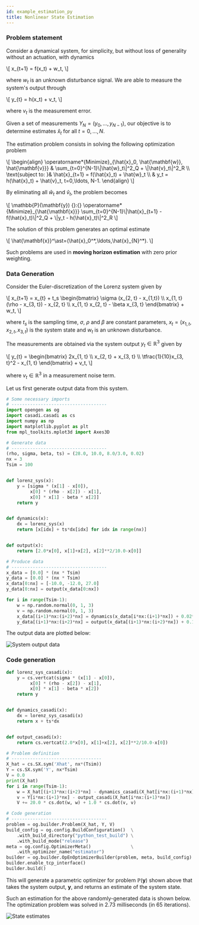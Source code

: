```yaml
---
id: example_estimation_py
title: Nonlinear State Estimation
---
```



<script type="text/x-mathjax-config">MathJax.Hub.Config({tex2jax: {inlineMath: [['$','$'], ['\\(','\\)']]}});</script>
<script type="text/javascript" async src="https://cdn.mathjax.org/mathjax/latest/MathJax.js?config=TeX-AMS-MML_HTMLorMML"></script>

### Problem statement
Consider a dynamical system, for simplicity, but without loss of generality
without an actuation, with dynamics

<div class="math">
\[
x_{t+1} = f(x_t) + w_t,
\]
</div>

where $w_t$ is an unknown disturbance signal. We are able to measure the system's
output through 

<div class="math">
\[
y_{t} = h(x_t) + v_t,
\]
</div>

where $v_t$ is the measurement error.

Given a set of measurements $Y_N=(y_{0},\ldots,y_{N-1})$, our objective is to 
determine estimates $\hat{x}_t$ for all $t=0,\ldots,N$.

The estimation problem consists in solving the following optimization 
problem

<div class="math">
\[
    \begin{align}
\operatorname*{Minimize}_{\hat{x}_0, \hat{\mathbf{w}}, \hat{\mathbf{v}}} &
    \sum_{t=0}^{N-1}\|\hat{w}_t\|^2_Q + \|\hat{v}_t\|^2_R
    \\
    \text{subject to: }& \hat{x}_{t+1} = f(\hat{x}_t) + \hat{w}_t
    \\
    & y_t = h(\hat{x}_t) + \hat{v}_t, t=0,\ldots, N-1.
    \end{align}
\]
</div>

By eliminating all $\hat{w}_t$ and $\hat{v}_t$, the problem becomes

<div class="math">
\[
    \mathbb{P}(\mathbf{y}) {}:{}
    \operatorname*{Minimize}_{\hat{\mathbf{x}}}
    \sum_{t=0}^{N-1}\|\hat{x}_{t+1} - f(\hat{x}_t)\|^2_Q + \|y_t - h(\hat{x}_t)\|^2_R
\]
</div>

The solution of this problem generates an optimal estimate 

<div class="math">
\[
    \hat{\mathbf{x}}^\ast=(\hat{x}_0^*,\ldots,\hat{x}_{N}^*).
\]
</div>

Such problems are used in **moving horizon estimation** with zero prior
weighting.


### Data Generation

Consider the Euler-discretization of the Lorenz system given by 

<div class="math">
\[
x_{t+1} = x_{t} + t_s 
\begin{bmatrix}
\sigma (x_{2, t} - x_{1,t})
\\
x_{1, t} (\rho - x_{3, t}) - x_{2, t}
\\
x_{1, t} x_{2, t} - \beta x_{3, t}
\end{bmatrix} + w_t,
\]
</div>

where $t_s$ is the sampling time, $\sigma$, $\rho$ and $\beta$ are constant
parameters, $x_t = (x_{1, t}, x_{2, t}, x_{3, t})$ is the system state and $w_t$
is an unknown disturbance.

The measurements are obtained via the system output $y_t \in \mathbb{R}^3$ 
given by

<div class="math">
\[
y_{t} = 
\begin{bmatrix}
2x_{1, t}
\\
x_{2, t} + x_{3, t}
\\
\tfrac{1}{10}x_{3, t}^2 - x_{1, t}
\end{bmatrix} + v_t,
\]
</div>

where $v_t\in\mathbb{R}^3$ in a measurement noise term.

Let us first generate output data from this system.

```python
# Some necessary imports
# ------------------------------------
import opengen as og
import casadi.casadi as cs
import numpy as np
import matplotlib.pyplot as plt
from mpl_toolkits.mplot3d import Axes3D
```

```python
# Generate data
# ------------------------------------
(rho, sigma, beta, ts) = (28.0, 10.0, 8.0/3.0, 0.02)
nx = 3
Tsim = 100


def lorenz_sys(x):
    y = [sigma * (x[1] - x[0]),
         x[0] * (rho - x[2]) - x[1],
         x[0] * x[1] - beta * x[2]]
    return y


def dynamics(x):
    dx = lorenz_sys(x)
    return [x[idx] + ts*dx[idx] for idx in range(nx)]


def output(x):
    return [2.0*x[0], x[1]+x[2], x[2]**2/10.0-x[0]]

# Produce data
# ------------------------------------
x_data = [0.0] * (nx * Tsim)
y_data = [0.0] * (nx * Tsim)
x_data[0:nx] = [-10.0, -12.0, 27.0]
y_data[0:nx] = output(x_data[0:nx])

for i in range(Tsim-1):
    w = np.random.normal(0, 1, 3)
    v = np.random.normal(0, 1, 3)
    x_data[(i+1)*nx:(i+2)*nx] = dynamics(x_data[i*nx:(i+1)*nx]) + 0.02*w
    y_data[(i+1)*nx:(i+2)*nx] = output(x_data[(i+1)*nx:(i+2)*nx]) + 0.1*v
```    
The output data are plotted below:

<img src="/optimization-engine/img/python_estimation_data.png" alt="System output data">


### Code generation

```python
def lorenz_sys_casadi(x):
    y = cs.vertcat(sigma * (x[1] - x[0]),
         x[0] * (rho - x[2]) - x[1],
         x[0] * x[1] - beta * x[2])
    return y


def dynamics_casadi(x):
    dx = lorenz_sys_casadi(x)
    return x + ts*dx


def output_casadi(x):
    return cs.vertcat(2.0*x[0], x[1]+x[2], x[2]**2/10.0-x[0])

# Problem definition
# ----------------------------------
X_hat = cs.SX.sym('Xhat', nx*(Tsim))
Y = cs.SX.sym('Y', nx*Tsim)
V = 0.0
print(X_hat)
for i in range(Tsim-1):
    w = X_hat[(i+1)*nx:(i+2)*nx] - dynamics_casadi(X_hat[i*nx:(i+1)*nx])
    v = Y[i*nx:(i+1)*nx] - output_casadi(X_hat[i*nx:(i+1)*nx])
    V += 20.0 * cs.dot(w, w) + 1.0 * cs.dot(v, v)

# Code generation
# ------------------------------------
problem = og.builder.Problem(X_hat, Y, V)
build_config = og.config.BuildConfiguration()  \
    .with_build_directory("python_test_build") \
    .with_build_mode("release")
meta = og.config.OptimizerMeta()               \
    .with_optimizer_name("estimator")
builder = og.builder.OpEnOptimizerBuilder(problem, meta, build_config)
builder.enable_tcp_interface()
builder.build()
```

This will generate a parametric optimizer for problem $\mathbb{P}(\mathbf{y})$
shown above that takes the system output, $\mathbf{y}$, and returns an estimate
of the system state.

Such an estimation for the above randomly-generated data is shown below. The 
optimization problem was solved in 2.73 milliseconds (in 65 iterations).

<img src="/optimization-engine/img/python_estimation.png" alt="State estimates">